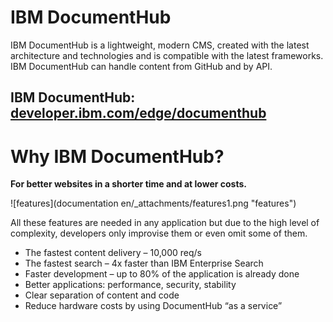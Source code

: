 # IBM DocumentHub

IBM DocumentHub is a lightweight, modern CMS, created with the latest architecture and technologies and is compatible with the latest frameworks. IBM DocumentHub can handle content from GitHub and by API.


## IBM DocumentHub: [developer.ibm.com/edge/documenthub](https://developer.ibm.com/edge/documenthub)

# Why IBM DocumentHub?

**For better websites in a shorter time and at lower costs.**

![features](documentation en/_attachments/features1.png "features")

All these features are needed in any application but due to the high level of complexity, developers only improvise them or even omit some of them.

- The fastest content delivery – 10,000 req/s
- The fastest search – 4x faster than IBM Enterprise Search
- Faster development – up to 80% of the application is already done
- Better applications: performance, security, stability
- Clear separation of content and code
- Reduce hardware costs by using DocumentHub “as a service”
